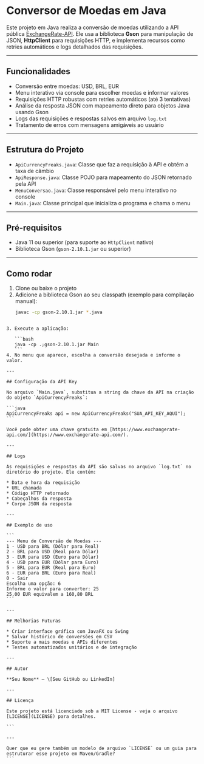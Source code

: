 
# Conversor de Moedas em Java

Este projeto em Java realiza a conversão de moedas utilizando a API pública [ExchangeRate-API](https://www.exchangerate-api.com/). Ele usa a biblioteca **Gson** para manipulação de JSON, **HttpClient** para requisições HTTP, e implementa recursos como retries automáticos e logs detalhados das requisições.

---

## Funcionalidades

- Conversão entre moedas: USD, BRL, EUR
- Menu interativo via console para escolher moedas e informar valores
- Requisições HTTP robustas com retries automáticos (até 3 tentativas)
- Análise da resposta JSON com mapeamento direto para objetos Java usando Gson
- Logs das requisições e respostas salvos em arquivo `log.txt`
- Tratamento de erros com mensagens amigáveis ao usuário

---

## Estrutura do Projeto

- `ApiCurrencyFreaks.java`: Classe que faz a requisição à API e obtém a taxa de câmbio
- `ApiResponse.java`: Classe POJO para mapeamento do JSON retornado pela API
- `MenuConversao.java`: Classe responsável pelo menu interativo no console
- `Main.java`: Classe principal que inicializa o programa e chama o menu

---

## Pré-requisitos

- Java 11 ou superior (para suporte ao `HttpClient` nativo)
- Biblioteca Gson (`gson-2.10.1.jar` ou superior)

---

## Como rodar

1. Clone ou baixe o projeto
2. Adicione a biblioteca Gson ao seu classpath (exemplo para compilação manual):
   ```bash
   javac -cp gson-2.10.1.jar *.java
````

3. Execute a aplicação:

   ```bash
   java -cp .;gson-2.10.1.jar Main
   ```
4. No menu que aparece, escolha a conversão desejada e informe o valor.

---

## Configuração da API Key

No arquivo `Main.java`, substitua a string da chave da API na criação do objeto `ApiCurrencyFreaks`:

```java
ApiCurrencyFreaks api = new ApiCurrencyFreaks("SUA_API_KEY_AQUI");
```

Você pode obter uma chave gratuita em [https://www.exchangerate-api.com/](https://www.exchangerate-api.com/).

---

## Logs

As requisições e respostas da API são salvas no arquivo `log.txt` no diretório do projeto. Ele contém:

* Data e hora da requisição
* URL chamada
* Código HTTP retornado
* Cabeçalhos da resposta
* Corpo JSON da resposta

---

## Exemplo de uso

```
--- Menu de Conversão de Moedas ---
1 - USD para BRL (Dólar para Real)
2 - BRL para USD (Real para Dólar)
3 - EUR para USD (Euro para Dólar)
4 - USD para EUR (Dólar para Euro)
5 - BRL para EUR (Real para Euro)
6 - EUR para BRL (Euro para Real)
0 - Sair
Escolha uma opção: 6
Informe o valor para converter: 25
25,00 EUR equivalem a 160,80 BRL
```

---

## Melhorias Futuras

* Criar interface gráfica com JavaFX ou Swing
* Salvar histórico de conversões em CSV
* Suporte a mais moedas e APIs diferentes
* Testes automatizados unitários e de integração

---

## Autor

**Seu Nome** — \[Seu GitHub ou LinkedIn]

---

## Licença

Este projeto está licenciado sob a MIT License - veja o arquivo [LICENSE](LICENSE) para detalhes.

```

---

Quer que eu gere também um modelo de arquivo `LICENSE` ou um guia para estruturar esse projeto em Maven/Gradle?
```

